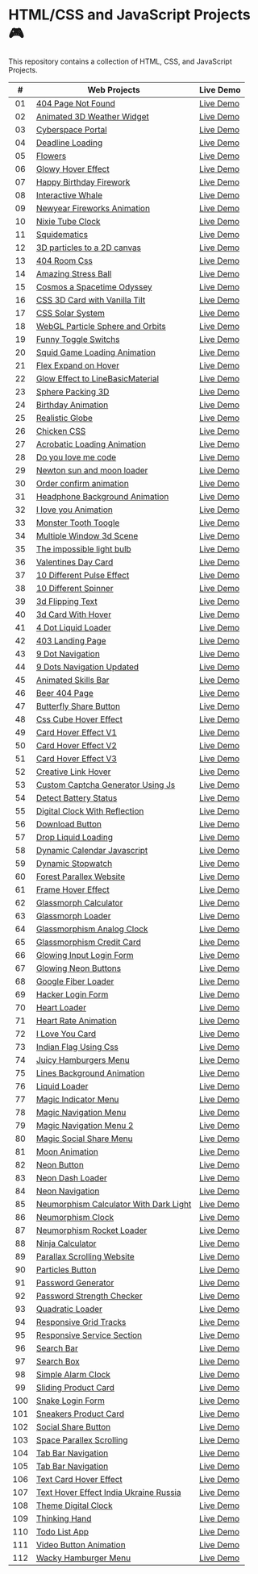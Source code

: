 # HTML/CSS and JavaScript Projects 🎮

This repository contains a collection of HTML, CSS, and JavaScript Projects.

|  #  | Web Projects                                                                                                                               | Live Demo                                                                                          |
| :-: | ------------------------------------------------------------------------------------------------------------------------------------------ | -------------------------------------------------------------------------------------------------- |
| 01  | [404 Page Not Found](https://github.com/codetap-org/web-projects/tree/main/01-404-Page-Not-Found)                                          | [Live Demo](https://codetap-org.github.io/web-projects/01-404-Page-Not-Found/)                     |
| 02  | [Animated 3D Weather Widget](https://github.com/codetap-org/web-projects/tree/main/02-Animated-3D-Weather-Widget)                          | [Live Demo](https://codetap-org.github.io/web-projects/02-Animated-3D-Weather-Widget/)             |
| 03  | [Cyberspace Portal](https://github.com/codetap-org/web-projects/tree/main/03-Cyberspace-Portal)                                            | [Live Demo](https://codetap-org.github.io/web-projects/03-Cyberspace-Portal/)                      |
| 04  | [Deadline Loading](https://github.com/codetap-org/web-projects/tree/main/04-Deadline-Loading)                                              | [Live Demo](https://codetap-org.github.io/web-projects/04-Deadline-Loading/)                       |
| 05  | [Flowers](https://github.com/codetap-org/web-projects/tree/main/05-Flowers)                                                                | [Live Demo](https://codetap-org.github.io/web-projects/05-Flowers/)                                |
| 06  | [Glowy Hover Effect](https://github.com/codetap-org/web-projects/tree/main/06-Glowy-Hover-Effect)                                          | [Live Demo](https://codetap-org.github.io/web-projects/06-Glowy-Hover-Effect/)                     |
| 07  | [Happy Birthday Firework](https://github.com/codetap-org/web-projects/tree/main/07-Happy-Birthday-Firework)                                | [Live Demo](https://codetap-org.github.io/web-projects/07-Happy-Birthday-Firework/)                |
| 08  | [Interactive Whale](https://github.com/codetap-org/web-projects/tree/main/08-Interactive-Whale)                                            | [Live Demo](https://codetap-org.github.io/web-projects/08-Interactive-Whale/)                      |
| 09  | [Newyear Fireworks Animation](https://github.com/codetap-org/web-projects/tree/main/09-Newyear-Fireworks-Animation)                        | [Live Demo](https://codetap-org.github.io/web-projects/09-Newyear-Fireworks-Animation/)            |
| 10  | [Nixie Tube Clock](https://github.com/codetap-org/web-projects/tree/main/10-Nixie-Tube-Clock)                                              | [Live Demo](https://codetap-org.github.io/web-projects/10-Nixie-Tube-Clock/)                       |
| 11  | [Squidematics](https://github.com/codetap-org/web-projects/tree/main/11-Squidematics)                                                      | [Live Demo](https://codetap-org.github.io/web-projects/11-Squidematics/)                           |
| 12  | [3D particles to a 2D canvas](https://github.com/codetap-org/web-projects/tree/main/12-3D-particles-to-a-2D-canvas)                        | [Live Demo](https://codetap-org.github.io/web-projects/12-3D-particles-to-a-2D-canvas/)            |
| 13  | [404 Room Css](https://github.com/codetap-org/web-projects/tree/main/13-404-room-css)                                                      | [Live Demo](https://codetap-org.github.io/web-projects/13-404-room-css/)                           |
| 14  | [Amazing Stress Ball](https://github.com/codetap-org/web-projects/tree/main/14-Amazing-Stress-Ball)                                        | [Live Demo](https://codetap-org.github.io/web-projects/14-Amazing-Stress-Ball/)                    |
| 15  | [Cosmos a Spacetime Odyssey](https://github.com/codetap-org/web-projects/tree/main/15-cosmos-a-spacetime-odyssey)                          | [Live Demo](https://codetap-org.github.io/web-projects/15-cosmos-a-spacetime-odyssey/)             |
| 16  | [CSS 3D Card with Vanilla Tilt](https://github.com/codetap-org/web-projects/tree/main/16-CSS-3D-Card-with-Vanilla-Tilt)                    | [Live Demo](https://codetap-org.github.io/web-projects/16-CSS-3D-Card-with-Vanilla-Tilt/)          |
| 17  | [CSS Solar System](https://github.com/codetap-org/web-projects/tree/main/17-Css-Solar-System)                                              | [Live Demo](https://codetap-org.github.io/web-projects/17-Css-Solar-System/)                       |
| 18  | [WebGL Particle Sphere and Orbits](https://github.com/codetap-org/web-projects/tree/main/18-WebGL-Particle-Sphere-and-Orbits)              | [Live Demo](https://codetap-org.github.io/web-projects/18-WebGL-Particle-Sphere-and-Orbits/)       |
| 19  | [Funny Toggle Switchs](https://github.com/codetap-org/web-projects/tree/main/19-Funny-Toggle-Switchs)                                      | [Live Demo](https://codetap-org.github.io/web-projects/19-Funny-Toggle-Switchs/)                   |
| 20  | [Squid Game Loading Animation](https://github.com/codetap-org/web-projects/tree/main/20-Squid-Game-Loading)                                | [Live Demo](https://codetap-org.github.io/web-projects/20-Squid-Game-Loading/)                     |
| 21  | [Flex Expand on Hover](https://github.com/codetap-org/web-projects/tree/main/21-Flex-Expand-on-Hover)                                      | [Live Demo](https://codetap-org.github.io/web-projects/21-Flex-Expand-on-Hover/)                   |
| 22  | [Glow Effect to LineBasicMaterial](https://github.com/codetap-org/web-projects/tree/main/22-Glow-Effect-to-LineBasicMaterial)              | [Live Demo](https://codetap-org.github.io/web-projects/22-Glow-Effect-to-LineBasicMaterial/)       |
| 23  | [Sphere Packing 3D](https://github.com/codetap-org/web-projects/tree/main/23-Sphere-Packing-3D)                                            | [Live Demo](https://codetap-org.github.io/web-projects/23-Sphere-Packing-3D/)                      |
| 24  | [Birthday Animation](https://github.com/codetap-org/web-projects/tree/main/24-Birthday-Animation)                                          | [Live Demo](https://codetap-org.github.io/web-projects/24-Birthday-Animation/)                     |
| 25  | [Realistic Globe](https://github.com/codetap-org/web-projects/tree/main/25-Realistic-Globe)                                                | [Live Demo](https://codetap-org.github.io/web-projects/25-Realistic-Globe/)                        |
| 26  | [Chicken CSS](https://github.com/codetap-org/web-projects/tree/main/26-Chicken-CSS)                                                        | [Live Demo](https://codetap-org.github.io/web-projects/26-Chicken-CSS/)                            |
| 27  | [Acrobatic Loading Animation](https://github.com/codetap-org/web-projects/tree/main/27-Acrobatic-Loading-Animation)                        | [Live Demo](https://codetap-org.github.io/web-projects/27-Acrobatic-Loading-Animation/)            |
| 28  | [Do you love me code](https://github.com/codetap-org/web-projects/tree/main/28-Do-you-love-me)                                             | [Live Demo](https://codetap-org.github.io/web-projects/28-Do-you-love-me/)                         |
| 29  | [Newton sun and moon loader](https://github.com/codetap-org/web-projects/tree/main/29-Newton-sun-and-moon-loader)                          | [Live Demo](https://codetap-org.github.io/web-projects/29-Newton-sun-and-moon-loader/)             |
| 30  | [Order confirm animation](https://github.com/codetap-org/web-projects/tree/main/30-Order-confirm-animation)                                | [Live Demo](https://codetap-org.github.io/web-projects/30-Order-confirm-animation/)                |
| 31  | [Headphone Background Animation](https://github.com/codetap-org/web-projects/tree/main/31-Headphone-Background-Animation)                  | [Live Demo](https://codetap-org.github.io/web-projects/31-Headphone-Background-Animation/)         |
| 32  | [I love you Animation](https://github.com/codetap-org/web-projects/tree/main/32-I-love-you-Animation)                                      | [Live Demo](https://codetap-org.github.io/web-projects/32-I-love-you-Animation/)                   |
| 33  | [Monster Tooth Toogle](https://github.com/codetap-org/web-projects/tree/main/33-Monster-Tooth-Toogle)                                      | [Live Demo](https://codetap-org.github.io/web-projects/33-Monster-Tooth-Toogle/)                   |
| 34  | [Multiple Window 3d Scene](https://github.com/codetap-org/web-projects/tree/main/34-Multiple-Window-3d-Scene)                              | [Live Demo](https://codetap-org.github.io/web-projects/34-Multiple-Window-3d-Scene/)               |
| 35  | [The impossible light bulb](https://github.com/codetap-org/web-projects/tree/main/35-The-impossible-light-bulb)                            | [Live Demo](https://codetap-org.github.io/web-projects/35-The-impossible-light-bulb/)              |
| 36  | [Valentines Day Card](https://github.com/codetap-org/web-projects/tree/main/36-Valentines-Day-Card)                                        | [Live Demo](https://codetap-org.github.io/web-projects/36-Valentines-Day-Card/)                    |
| 37  | [10 Different Pulse Effect](https://github.com/codetap-org/web-projects/tree/main/37-10-Different-Pulse-Effect)                            | [Live Demo](https://codetap-org.github.io/web-projects/37-10-Different-Pulse-Effect)               |
| 38  | [10 Different Spinner](https://github.com/codetap-org/web-projects/tree/main/38-10-Different-Spinner)                                      | [Live Demo](https://codetap-org.github.io/web-projects/38-10-Different-Spinner)                    |
| 39  | [3d Flipping Text](https://github.com/codetap-org/web-projects/tree/main/39-3d-Flipping-Text)                                              | [Live Demo](https://codetap-org.github.io/web-projects/39-3d-Flipping-Text)                        |
| 40  | [3d Card With Hover](https://github.com/codetap-org/web-projects/tree/main/40-3d-Card-With-Hover)                                          | [Live Demo](https://codetap-org.github.io/web-projects/40-3d-Card-With-Hover)                      |
| 41  | [4 Dot Liquid Loader](https://github.com/codetap-org/web-projects/tree/main/41-4-Dot-Liquid-Loader)                                        | [Live Demo](https://codetap-org.github.io/web-projects/41-4-Dot-Liquid-Loader)                     |
| 42  | [403 Landing Page](https://github.com/codetap-org/web-projects/tree/main/42-403-Landing-Page)                                              | [Live Demo](https://codetap-org.github.io/web-projects/42-403-Landing-Page)                        |
| 43  | [9 Dot Navigation](https://github.com/codetap-org/web-projects/tree/main/43-9-Dot-Navigation)                                              | [Live Demo](https://codetap-org.github.io/web-projects/43-9-Dot-Navigation)                        |
| 44  | [9 Dots Navigation Updated](https://github.com/codetap-org/web-projects/tree/main/44-9-Dots-Navigation-Updated)                            | [Live Demo](https://codetap-org.github.io/web-projects/44-9-Dots-Navigation-Updated)               |
| 45  | [Animated Skills Bar](https://github.com/codetap-org/web-projects/tree/main/45-Animated-Skills-Bar)                                        | [Live Demo](https://codetap-org.github.io/web-projects/45-Animated-Skills-Bar)                     |
| 46  | [Beer 404 Page](https://github.com/codetap-org/web-projects/tree/main/46-Beer-404-Page)                                                    | [Live Demo](https://codetap-org.github.io/web-projects/46-Beer-404-Page)                           |
| 47  | [Butterfly Share Button](https://github.com/codetap-org/web-projects/tree/main/47-Butterfly-Share-Button)                                  | [Live Demo](https://codetap-org.github.io/web-projects/47-Butterfly-Share-Button)                  |
| 48  | [Css Cube Hover Effect](https://github.com/codetap-org/web-projects/tree/main/48-Css-Cube-Hover-Effect)                                    | [Live Demo](https://codetap-org.github.io/web-projects/48-Css-Cube-Hover-Effect)                   |
| 49  | [Card Hover Effect V1](https://github.com/codetap-org/web-projects/tree/main/49-Card-Hover-Effect-V1)                                      | [Live Demo](https://codetap-org.github.io/web-projects/49-Card-Hover-Effect-V1)                    |
| 50  | [Card Hover Effect V2](https://github.com/codetap-org/web-projects/tree/main/50-Card-Hover-Effect-V2)                                      | [Live Demo](https://codetap-org.github.io/web-projects/50-Card-Hover-Effect-V2)                    |
| 51  | [Card Hover Effect V3](https://github.com/codetap-org/web-projects/tree/main/51-Card-Hover-Effect-V3)                                      | [Live Demo](https://codetap-org.github.io/web-projects/51-Card-Hover-Effect-V3)                    |
| 52  | [Creative Link Hover](https://github.com/codetap-org/web-projects/tree/main/52-Creative-Link-Hover)                                        | [Live Demo](https://codetap-org.github.io/web-projects/52-Creative-Link-Hover)                     |
| 53  | [Custom Captcha Generator Using Js](https://github.com/codetap-org/web-projects/tree/main/53-Custom-Captcha-Generator-Using-Js)            | [Live Demo](https://codetap-org.github.io/web-projects/53-Custom-Captcha-Generator-Using-Js)       |
| 54  | [Detect Battery Status](https://github.com/codetap-org/web-projects/tree/main/54-Detect-Battery-Status)                                    | [Live Demo](https://codetap-org.github.io/web-projects/54-Detect-Battery-Status)                   |
| 55  | [Digital Clock With Reflection](https://github.com/codetap-org/web-projects/tree/main/55-Digital-Clock-With-Reflection)                    | [Live Demo](https://codetap-org.github.io/web-projects/55-Digital-Clock-With-Reflection)           |
| 56  | [Download Button](https://github.com/codetap-org/web-projects/tree/main/56-Download-Button)                                                | [Live Demo](https://codetap-org.github.io/web-projects/56-Download-Button)                         |
| 57  | [Drop Liquid Loading](https://github.com/codetap-org/web-projects/tree/main/57-Drop-Liquid-Loading)                                        | [Live Demo](https://codetap-org.github.io/web-projects/57-Drop-Liquid-Loading)                     |
| 58  | [Dynamic Calendar Javascript](https://github.com/codetap-org/web-projects/tree/main/58-Dynamic-Calendar-Javascript)                        | [Live Demo](https://codetap-org.github.io/web-projects/58-Dynamic-Calendar-Javascript)             |
| 59  | [Dynamic Stopwatch](https://github.com/codetap-org/web-projects/tree/main/59-Dynamic-Stopwatch)                                            | [Live Demo](https://codetap-org.github.io/web-projects/59-Dynamic-Stopwatch)                       |
| 60  | [Forest Parallex Website](https://github.com/codetap-org/web-projects/tree/main/60-Forest-Parallex-Website)                                | [Live Demo](https://codetap-org.github.io/web-projects/60-Forest-Parallex-Website)                 |
| 61  | [Frame Hover Effect](https://github.com/codetap-org/web-projects/tree/main/61-Frame-Hover-Effect)                                          | [Live Demo](https://codetap-org.github.io/web-projects/61-Frame-Hover-Effect)                      |
| 62  | [Glassmorph Calculator](https://github.com/codetap-org/web-projects/tree/main/62-Glassmorph-Calculator)                                    | [Live Demo](https://codetap-org.github.io/web-projects/62-Glassmorph-Calculator)                   |
| 63  | [Glassmorph Loader](https://github.com/codetap-org/web-projects/tree/main/63-Glassmorph-Loader)                                            | [Live Demo](https://codetap-org.github.io/web-projects/63-Glassmorph-Loader)                       |
| 64  | [Glassmorphism Analog Clock](https://github.com/codetap-org/web-projects/tree/main/64-Glassmorphism-Analog-Clock)                          | [Live Demo](https://codetap-org.github.io/web-projects/64-Glassmorphism-Analog-Clock)              |
| 65  | [Glassmorphism Credit Card](https://github.com/codetap-org/web-projects/tree/main/65-Glassmorphism-Credit-Card)                            | [Live Demo](https://codetap-org.github.io/web-projects/65-Glassmorphism-Credit-Card)               |
| 66  | [Glowing Input Login Form](https://github.com/codetap-org/web-projects/tree/main/66-Glowing-Input-Login-Form)                              | [Live Demo](https://codetap-org.github.io/web-projects/66-Glowing-Input-Login-Form)                |
| 67  | [Glowing Neon Buttons](https://github.com/codetap-org/web-projects/tree/main/67-Glowing-Neon-Buttons)                                      | [Live Demo](https://codetap-org.github.io/web-projects/67-Glowing-Neon-Buttons)                    |
| 68  | [Google Fiber Loader](https://github.com/codetap-org/web-projects/tree/main/68-Google-Fiber-Loader)                                        | [Live Demo](https://codetap-org.github.io/web-projects/68-Google-Fiber-Loader)                     |
| 69  | [Hacker Login Form](https://github.com/codetap-org/web-projects/tree/main/69-Hacker-Login-Form)                                            | [Live Demo](https://codetap-org.github.io/web-projects/69-Hacker-Login-Form)                       |
| 70  | [Heart Loader](https://github.com/codetap-org/web-projects/tree/main/70-Heart-Loader)                                                      | [Live Demo](https://codetap-org.github.io/web-projects/70-Heart-Loader)                            |
| 71  | [Heart Rate Animation](https://github.com/codetap-org/web-projects/tree/main/71-Heart-Rate-Animation)                                      | [Live Demo](https://codetap-org.github.io/web-projects/71-Heart-Rate-Animation)                    |
| 72  | [I Love You Card](https://github.com/codetap-org/web-projects/tree/main/72-I-Love-You-Card)                                                | [Live Demo](https://codetap-org.github.io/web-projects/72-I-Love-You-Card)                         |
| 73  | [Indian Flag Using Css](https://github.com/codetap-org/web-projects/tree/main/73-Indian-Flag-Using-Css)                                    | [Live Demo](https://codetap-org.github.io/web-projects/73-Indian-Flag-Using-Css)                   |
| 74  | [Juicy Hamburgers Menu](https://github.com/codetap-org/web-projects/tree/main/74-Juicy-Hamburgers-Menu)                                    | [Live Demo](https://codetap-org.github.io/web-projects/74-Juicy-Hamburgers-Menu)                   |
| 75  | [Lines Background Animation](https://github.com/codetap-org/web-projects/tree/main/75-Lines-Background-Animation)                          | [Live Demo](https://codetap-org.github.io/web-projects/75-Lines-Background-Animation)              |
| 76  | [Liquid Loader](https://github.com/codetap-org/web-projects/tree/main/76-Liquid-Loader)                                                    | [Live Demo](https://codetap-org.github.io/web-projects/76-Liquid-Loader)                           |
| 77  | [Magic Indicator Menu](https://github.com/codetap-org/web-projects/tree/main/77-Magic-Indicator-Menu)                                      | [Live Demo](https://codetap-org.github.io/web-projects/77-Magic-Indicator-Menu)                    |
| 78  | [Magic Navigation Menu](https://github.com/codetap-org/web-projects/tree/main/78-Magic-Navigation-Menu)                                    | [Live Demo](https://codetap-org.github.io/web-projects/78-Magic-Navigation-Menu)                   |
| 79  | [Magic Navigation Menu 2](https://github.com/codetap-org/web-projects/tree/main/79-Magic-Navigation-Menu-2)                                | [Live Demo](https://codetap-org.github.io/web-projects/79-Magic-Navigation-Menu-2)                 |
| 80  | [Magic Social Share Menu](https://github.com/codetap-org/web-projects/tree/main/80-Magic-Social-Share-Menu)                                | [Live Demo](https://codetap-org.github.io/web-projects/80-Magic-Social-Share-Menu)                 |
| 81  | [Moon Animation](https://github.com/codetap-org/web-projects/tree/main/81-Moon-Animation)                                                  | [Live Demo](https://codetap-org.github.io/web-projects/81-Moon-Animation)                          |
| 82  | [Neon Button](https://github.com/codetap-org/web-projects/tree/main/82-Neon-Button)                                                        | [Live Demo](https://codetap-org.github.io/web-projects/82-Neon-Button)                             |
| 83  | [Neon Dash Loader](https://github.com/codetap-org/web-projects/tree/main/83-Neon-Dash-Loader)                                              | [Live Demo](https://codetap-org.github.io/web-projects/83-Neon-Dash-Loader)                        |
| 84  | [Neon Navigation](https://github.com/codetap-org/web-projects/tree/main/84-Neon-Navigation)                                                | [Live Demo](https://codetap-org.github.io/web-projects/84-Neon-Navigation)                         |
| 85  | [Neumorphism Calculator With Dark Light](https://github.com/codetap-org/web-projects/tree/main/85-Neumorphism-Calculator-With-Dark-light)  | [Live Demo](https://codetap-org.github.io/web-projects/85-Neumorphism-Calculator-With-Dark-light)  |
| 86  | [Neumorphism Clock](https://github.com/codetap-org/web-projects/tree/main/86-Neumorphism-Clock)                                            | [Live Demo](https://codetap-org.github.io/web-projects/86-Neumorphism-Clock)                       |
| 87  | [Neumorphism Rocket Loader](https://github.com/codetap-org/web-projects/tree/main/87-Neumorphism-Rocket-Loader)                            | [Live Demo](https://codetap-org.github.io/web-projects/87-Neumorphism-Rocket-Loader)               |
| 88  | [Ninja Calculator](https://github.com/codetap-org/web-projects/tree/main/88-Ninja-Calculator)                                              | [Live Demo](https://codetap-org.github.io/web-projects/88-Ninja-Calculator)                        |
| 89  | [Parallax Scrolling Website](https://github.com/codetap-org/web-projects/tree/main/89-Parallax-Scrolling-Website)                          | [Live Demo](https://codetap-org.github.io/web-projects/89-Parallax-Scrolling-Website)              |
| 90  | [Particles Button](https://github.com/codetap-org/web-projects/tree/main/90-Particles-Button)                                              | [Live Demo](https://codetap-org.github.io/web-projects/90-Particles-Button)                        |
| 91  | [Password Generator](https://github.com/codetap-org/web-projects/tree/main/91-Password-Generator)                                          | [Live Demo](https://codetap-org.github.io/web-projects/91-Password-Generator)                      |
| 92  | [Password Strength Checker](https://github.com/codetap-org/web-projects/tree/main/92-Password-Strength-Checker)                            | [Live Demo](https://codetap-org.github.io/web-projects/92-Password-Strength-Checker)               |
| 93  | [Quadratic Loader](https://github.com/codetap-org/web-projects/tree/main/93-Quadratic-Loader)                                              | [Live Demo](https://codetap-org.github.io/web-projects/93-Quadratic-Loader)                        |
| 94  | [Responsive Grid Tracks](https://github.com/codetap-org/web-projects/tree/main/94-Responsive-Grid-Tracks)                                  | [Live Demo](https://codetap-org.github.io/web-projects/94-Responsive-Grid-Tracks)                  |
| 95  | [Responsive Service Section](https://github.com/codetap-org/web-projects/tree/main/95-Responsive-Service-Section)                          | [Live Demo](https://codetap-org.github.io/web-projects/95-Responsive-Service-Section)              |
| 96  | [Search Bar](https://github.com/codetap-org/web-projects/tree/main/96-Search-Bar)                                                          | [Live Demo](https://codetap-org.github.io/web-projects/96-Search-Bar)                              |
| 97  | [Search Box](https://github.com/codetap-org/web-projects/tree/main/97-Search-Box)                                                          | [Live Demo](https://codetap-org.github.io/web-projects/97-Search-Box)                              |
| 98  | [Simple Alarm Clock](https://github.com/codetap-org/web-projects/tree/main/98-Simple-Alarm-Clock)                                          | [Live Demo](https://codetap-org.github.io/web-projects/98-Simple-Alarm-Clock)                      |
| 99  | [Sliding Product Card](https://github.com/codetap-org/web-projects/tree/main/99-Sliding-Product-Card)                                      | [Live Demo](https://codetap-org.github.io/web-projects/99-Sliding-Product-Card)                    |
| 100 | [Snake Login Form](https://github.com/codetap-org/web-projects/tree/main/100-Snake-Login-Form)                                             | [Live Demo](https://codetap-org.github.io/web-projects/100-Snake-Login-Form)                       |
| 101 | [Sneakers Product Card](https://github.com/codetap-org/web-projects/tree/main/101-Sneakers-Product-Card)                                   | [Live Demo](https://codetap-org.github.io/web-projects/101-Sneakers-Product-Card)                  |
| 102 | [Social Share Button](https://github.com/codetap-org/web-projects/tree/main/102-Social-Share-Button)                                       | [Live Demo](https://codetap-org.github.io/web-projects/102-Social-Share-Button)                    |
| 103 | [Space Parallex Scrolling](https://github.com/codetap-org/web-projects/tree/main/103-Space-Parallex-Scrolling)                             | [Live Demo](https://codetap-org.github.io/web-projects/103-Space-Parallex-Scrolling)               |
| 104 | [Tab Bar Navigation](https://github.com/codetap-org/web-projects/tree/main/104-Tab-Bar-Navigation)                                         | [Live Demo](https://codetap-org.github.io/web-projects/104-Tab-Bar-Navigation)                     |
| 105 | [Tab Bar Navigation](https://github.com/codetap-org/web-projects/tree/main/105-Tab-Bar-Navigation)                                         | [Live Demo](https://codetap-org.github.io/web-projects/105-Tab-Bar-Navigation)                     |
| 106 | [Text Card Hover Effect](https://github.com/codetap-org/web-projects/tree/main/106-Text-Card-Hover-Effect)                                 | [Live Demo](https://codetap-org.github.io/web-projects/106-Text-Card-Hover-Effect)                 |
| 107 | [Text Hover Effect India Ukraine Russia](https://github.com/codetap-org/web-projects/tree/main/107-Text-Hover-Effect-India-Ukraine-Russia) | [Live Demo](https://codetap-org.github.io/web-projects/107-Text-Hover-Effect-India-Ukraine-Russia) |
| 108 | [Theme Digital Clock](https://github.com/codetap-org/web-projects/tree/main/108-Theme-Digital-Clock)                                       | [Live Demo](https://codetap-org.github.io/web-projects/108-Theme-Digital-Clock)                    |
| 109 | [Thinking Hand](https://github.com/codetap-org/web-projects/tree/main/109-Thinking-Hand)                                                   | [Live Demo](https://codetap-org.github.io/web-projects/109-Thinking-Hand)                          |
| 110 | [Todo List App](https://github.com/codetap-org/web-projects/tree/main/110-Todo-List-App)                                                   | [Live Demo](https://codetap-org.github.io/web-projects/110-Todo-List-App)                          |
| 111 | [Video Button Animation](https://github.com/codetap-org/web-projects/tree/main/111-Video-Button-Animation)                                 | [Live Demo](https://codetap-org.github.io/web-projects/111-Video-Button-Animation)                 |
| 112 | [Wacky Hamburger Menu](https://github.com/codetap-org/web-projects/tree/main/112-Wacky-Hamburger-Menu)                                     | [Live Demo](https://codetap-org.github.io/web-projects/112-Wacky-Hamburger-Menu)                   |
